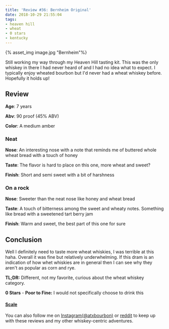 ```yaml
---
title: 'Review #36: Bernheim Original'
date: 2018-10-29 21:55:04
tags:
- heaven hill
- wheat
- 0 stars
- kentucky
---
```


{% asset_img image.jpg "Bernheim"%}

Still working my way through my Heaven Hill tasting kit. This was the only whiskey in there I had never heard of and I had no idea what to expect. I typically enjoy wheated bourbon but I'd never had a wheat whiskey before. Hopefully it holds up!

## Review
**Age**: 7 years

**Abv**: 90 proof (45% ABV)

**Color**: A medium amber

### Neat
**Nose**: An interesting nose with a note that reminds me of buttered whole wheat bread with a touch of honey

**Taste**: The flavor is hard to place on this one, more wheat and sweet?

**Finish**: Short and semi sweet with a bit of harshness 

### On a rock
**Nose**: Sweeter than the neat nose like honey and wheat bread

**Taste**: A touch of bitterness among the sweet and wheaty notes. Something like bread with a sweetened tart berry jam

**Finish**: Warm and sweet, the best part of this one for sure

## Conclusion
Well I definitely need to taste more wheat whiskies, I was terrible at this haha. Overall it was fine but relatively underwhelming. If this dram is an indication of how whet whiskies are in general then I can see why they aren't as popular as corn and rye.

**TL;DR:** Different, not my favorite, curious about the wheat whiskey category.

**0 Stars** - **Poor to Fine:** I would not specifically choose to drink this

#### [Scale](http://atxbourbon.com/Scale/)

You can also follow me on [Instagram(@atxbourbon)](https://www.instagram.com/atxbourbon/) or [reddit](https://www.reddit.com/r/scottmotorraddrinks/) to keep up with these reviews and my other whiskey-centric adventures.